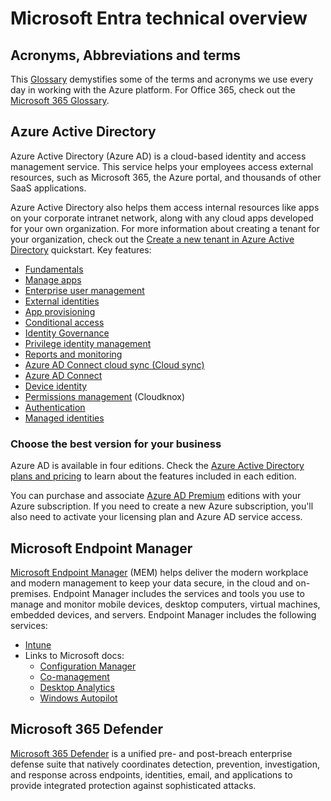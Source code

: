 # Microsoft Entra technical overview

## Acronyms, Abbreviations and terms

This [Glossary](./pages/glossary.md) demystifies some of the terms and acronyms we use every day in working with the Azure platform. For Office 365, check out the [Microsoft 365 Glossary](https://docs.microsoft.com/microsoft-365/community/glossary).

## Azure Active Directory

Azure Active Directory (Azure AD) is a cloud-based identity and access management service. This service helps your employees access external resources, such as Microsoft 365, the Azure portal, and thousands of other SaaS applications. 

Azure Active Directory also helps them access internal resources like apps on your corporate intranet network, along with any cloud apps developed for your own organization. For more information about creating a tenant for your organization, check out the [Create a new tenant in Azure Active Directory](https://docs.microsoft.com/azure/active-directory/fundamentals/active-directory-whatis) quickstart. Key features:

- [Fundamentals](./pages/fundamentals.md)
- [Manage apps](./pages/manage-apps.md)
- [Enterprise user management](./pages/enterprise-users.md)
- [External identities](./pages/external-identities.md)
- [App provisioning](./pages/app-provisioning.md)
- [Conditional access](./pages/conditional-access.md)
- [Identity Governance](./pages/governance.md)
- [Privilege identity management](./pages/pim.md)
- [Reports and monitoring](./pages/reports-monitoring.md)
- [Azure AD Connect cloud sync (Cloud sync)](./pages/cloud-sync.md)
- [Azure AD Connect](./pages/hybrid.md)
- [Device identity](./pages/devices.md)
- [Permissions management](./pages/permissions-management.md) (Cloudknox)
- [Authentication](./pages/authentication.md)
- [Managed identities](./pages/managed-identities.md)

### Choose the best version for your business

Azure AD is available in four editions. Check the [Azure Active Directory plans and pricing](https://www.microsoft.com/security/business/identity-access/azure-active-directory-pricing) to learn about the features included in each edition.

You can purchase and associate [Azure AD Premium](https://docs.microsoft.com/azure/active-directory/fundamentals/active-directory-get-started-premium) editions with your Azure subscription. If you need to create a new Azure subscription, you'll also need to activate your licensing plan and Azure AD service access.

## Microsoft Endpoint Manager

[Microsoft Endpoint Manager](https://docs.microsoft.com/mem/endpoint-manager-overview) (MEM) helps deliver the modern workplace and modern management to keep your data secure, in the cloud and on-premises. Endpoint Manager includes the services and tools you use to manage and monitor mobile devices, desktop computers, virtual machines, embedded devices, and servers. Endpoint Manager includes the following services:

- [Intune](./pages/Intune.md)
- Links to Microsoft docs:
  - [Configuration Manager](https://docs.microsoft.com/mem/configmgr/core/understand/introduction)
  - [Co-management](https://docs.microsoft.com/mem/configmgr/comanage/overview)
  - [Desktop Analytics](https://docs.microsoft.com/mem/configmgr/desktop-analytics/overview)
  - [Windows Autopilot](https://docs.microsoft.com/mem/autopilot/windows-autopilot)

## Microsoft 365 Defender

[Microsoft 365 Defender](pages/defender.md) is a unified pre- and post-breach enterprise defense suite that natively coordinates detection, prevention, investigation, and response across endpoints, identities, email, and applications to provide integrated protection against sophisticated attacks.